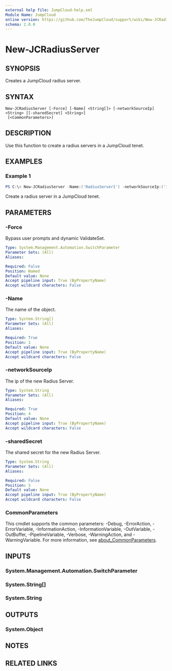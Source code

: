 ```yaml
---
external help file: JumpCloud-help.xml
Module Name: JumpCloud
online version: https://github.com/TheJumpCloud/support/wiki/New-JCRadiusServer
schema: 2.0.0
---
```


# New-JCRadiusServer

## SYNOPSIS
Creates a JumpCloud radius server.

## SYNTAX

```
New-JCRadiusServer [-Force] [-Name] <String[]> [-networkSourceIp] <String> [[-sharedSecret] <String>]
 [<CommonParameters>]
```

## DESCRIPTION
Use this function to create a radius servers in a JumpCloud tenet.

## EXAMPLES

### Example 1
```powershell
PS C:\> New-JCRadiusServer -Name:('RadiusServer1') -networkSourceIp:('111.111.111.111') -sharedSecret:('dUtU9FDvPc8Wdvoc#jKmZr7aJSXv5pR')
```

Create a radius server in a JumpCloud tenet.

## PARAMETERS

### -Force
Bypass user prompts and dynamic ValidateSet.

```yaml
Type: System.Management.Automation.SwitchParameter
Parameter Sets: (All)
Aliases:

Required: False
Position: Named
Default value: None
Accept pipeline input: True (ByPropertyName)
Accept wildcard characters: False
```

### -Name
The name of the object.

```yaml
Type: System.String[]
Parameter Sets: (All)
Aliases:

Required: True
Position: 1
Default value: None
Accept pipeline input: True (ByPropertyName)
Accept wildcard characters: False
```

### -networkSourceIp
The ip of the new Radius Server.

```yaml
Type: System.String
Parameter Sets: (All)
Aliases:

Required: True
Position: 4
Default value: None
Accept pipeline input: True (ByPropertyName)
Accept wildcard characters: False
```

### -sharedSecret
The shared secret for the new Radius Server.

```yaml
Type: System.String
Parameter Sets: (All)
Aliases:

Required: False
Position: 5
Default value: None
Accept pipeline input: True (ByPropertyName)
Accept wildcard characters: False
```

### CommonParameters
This cmdlet supports the common parameters: -Debug, -ErrorAction, -ErrorVariable, -InformationAction, -InformationVariable, -OutVariable, -OutBuffer, -PipelineVariable, -Verbose, -WarningAction, and -WarningVariable. For more information, see [about_CommonParameters](http://go.microsoft.com/fwlink/?LinkID=113216).

## INPUTS

### System.Management.Automation.SwitchParameter
### System.String[]
### System.String
## OUTPUTS

### System.Object
## NOTES

## RELATED LINKS
